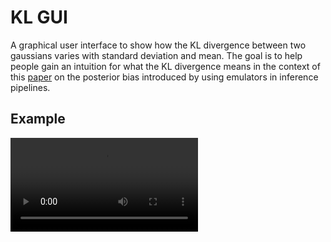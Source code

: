 # KL GUI

A graphical user interface to show how the KL divergence between two gaussians
varies with standard deviation and mean. The goal is to help people gain an
intuition for what the KL divergence means in the context of
this [paper](https://arxiv.org/abs/2503.13263) on the posterior bias introduced by using emulators in 
inference pipelines.


## Example

![Example Use](https://github.com/htjb/kl-gui/blob/main/recording.mov)


